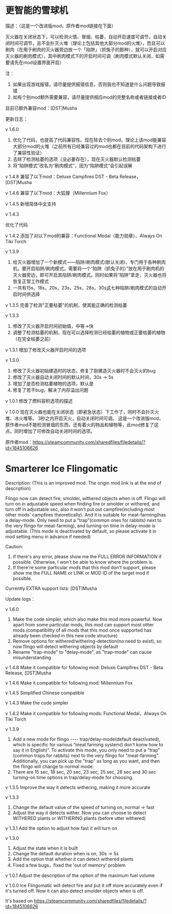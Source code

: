 # 更智能的雪球机

描述：（这是一个改进版mod，原作者mod链接在下面）

灭火器在关闭状态下，可以检测火情、冒烟、枯萎，自动开启速度可调节，自动关闭时间可调节，且不会扑灭火堆（理论上包括其他大部分mod的火堆），而且可以刷肉（在用于刷肉的灭火器旁边放一个「陷阱」（抓兔子的那种），就可以开启对应灭火器的刷肉模式），其中刷肉模式下的开启时间可调（刷肉模式默认关闭，如需要请先在mod设置界面开启）

注：
1. 如果出现游戏报错，请尽量提供报错信息，否则我也不知道是什么问题导致报错
2. 如有个别mod额外需要兼容，请尽量提供相应mod的完整名称或者链接或者ID

目前已额外兼容mod：[DST]Musha

更新日志：

v 1.6.0

1. 优化了代码，也提高了代码兼容性。现在除去个别mod，理论上该mod能兼容大部分mod的火堆（之前所有已经兼容过的mod也都在目前的代码架构下进行了兼容性验证）
2. 去除了检测枯萎的选项（没必要存在），现在灭火器默认检测枯萎
3. 将“陷阱模式”改名为“刷肉模式”，因为“陷阱模式”会引起误解

v 1.4.8
兼容了以下mod：Deluxe Campfires DST - Beta Release，[DST]Musha

v 1.4.6
兼容了以下mod：大狐狸（Millennium Fox）

v 1.4.5
新增简体中文支持

v 1.4.3

优化了代码

v 1.4.2
添加了对以下mod的兼容：Functional Medal（能力勋章）、Always On Tiki Torch

v 1.3.9
1. 给灭火器增加了一个新模式——陷阱/刷肉模式(默认关闭)，专门用于各种刷肉机。要开启陷阱/刷肉模式，需要将一个“陷阱（抓兔子的）”放在用于刷肉机的灭火器旁边，即可开启其陷阱/刷肉模式。同时如果将“陷阱”拿走，灭火器也将恢复正常工作模式
2. 一共有15s，18s，20s，23s，25s，28s，30s这七种陷阱/刷肉模式的自动开启时间供选择


v 1.3.5
完善了检测"正要枯萎"的机制，使其能正确的检测枯萎

v 1.3.3
1. 修改了灭火器开启时间初始值，中等->快
2. 调整了检测枯萎的机制，现在可以选择检测已经枯萎的植物或正要枯萎的植物（在完全枯萎之前）


v 1.3.1
增加了修改灭火器开启时间的选项

v 1.3.0
1. 修改了灭火器初始建造时的状态，修复了刚建造灭火器时不会灭火的bug
2. 修改了灭火器自动关闭时间的默认时间，30s -> 5s
3. 增加了是否检测枯萎植物的选项，默认是
4. 修复了若干bug，解决了内存溢出问题


v 1.0.1
修改了燃料容积选项的描述

v 1.0.0
现在灭火器也能在关闭状态（即紧急状态）下工作了，同时不会扑灭火堆、冰火堆等。
3秒之内开启灭火，自动关闭时间可调。
这是一个改进版mod，原作者mod不能检测冒烟的东西，还有着火的物品和植物等，此mod修复了这点。同时增加了可修改自动关闭时间的选项。

原作者mod：https://steamcommunity.com/sharedfiles/filedetails/?id=1845106626



# Smarterer Ice Flingomatic

Description: (This is an improved mod. The origin mod link is at the end of description)

Flingo now can detect fire, smolder, withered objects when is off. Flingo will turn on in adjustable speed when finding fire or smolder or withered, and turn off in adjustable sec, also it won't put out campfire(including most other mods' campfires theoretically). And it is suitable for meat-farming(has a delay-mode. Only need to put a "trap"(common ones for rabbits) next to the very flingo for meat-farming), and turning-on time in delay-mode is adjustable. (This mode is deactivated by default, so please activate it in mod setting menu in advance if needed)

Caution:
1. If there's any error, please show me the FULL ERROR INFORMATION if possible. Otherwise, I won't be able to know where the problem is.
2. If there're some particular mods that this mod don't support, please show me the FULL NAME or LINK or MOD ID of the target mod if possible.

Currently EXTRA support lists: [DST]Musha

Update logs：

v 1.6.0

1. Make the code simpler, which also make this mod more powerful. Now apart from some particular mods, this mod can support most other mods.(compatibility of all mods that this mod once supported has already been checked in this new code structure)
2. Remove options for withered/withering-detection(no need to exist), so now flingo will detect withering objects by default
3. Rename "trap-mode" to "delay-mode", as "trap-mode" can cause misunderstanding

v 1.4.8
Make it compatible for following mod: Deluxe Campfires DST - Beta Release, [DST]Musha

v 1.4.6
Make it compatible for following mod: Millennium Fox

v 1.4.5
Simplified Chinese compatible

v 1.4.3 
Make the code simpler

v 1.4.2
Make it compatible for following mods: Functional Medal、Always On Tiki Torch

v 1.3.9
1. Add a new mode for flingo ---- trap/delay-mode(default deactivated), which is specific for various “meat farming system(I don't konw how to say it in English)”. To activate this mode, you only need to put a "trap" (common traps for rabbits) next to the very flingo for "meat-farming". Additionally, you can pick up the "trap" as long as you want, and then the flingo will change to normal mode.
2. There are 15 sec, 18 sec, 20 sec, 23 sec, 25 sec, 28 sec and 30 sec turning-on time options in trap/delay-mode for choosing.

v 1.3.5
Improve the way it detects withering, making it more accurate

v 1.3.3
1. Change the default value of the speed of turning on, normal -> fast
2. Adjust the way it detects wither. Now you can choose to detect WITHERED plants or WITHERING plants (before utter withered)

v 1.3.1
Add the option to adjust how fast it will turn on

v 1.3.0
1. Adjust the state when it is built
2. Change the default duration when is on, 30s -> 5s
3. Add the option that whether it can detect withered plants
4. Fixed a few bugs，fixed the 'out of memory' problem

v 1.0.1
Adjust the description of the option of the maximum fuel volume

v 1.0.0
Ice Flingomatic will detect fire and put it off more accurately even if it's turned off. Now it can also detect smolder objects when is off.

It's based on https://steamcommunity.com/sharedfiles/filedetails/?id=1845106626